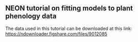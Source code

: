 ## NEON tutorial on fitting models to plant phenology data

The data used in this tutorial can be downloaded at this link: https://ndownloader.figshare.com/files/9012085

